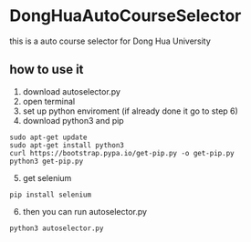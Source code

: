 # DongHuaAutoCourseSelector
this is a auto course selector for Dong Hua University

##  how to use it
1.  download autoselector.py
2.  open terminal
3.  set up python enviroment (if already done it go to step 6)
4.  download python3 and pip
```
sudo apt-get update
sudo apt-get install python3
curl https://bootstrap.pypa.io/get-pip.py -o get-pip.py
python3 get-pip.py
```

5.  get selenium
```
pip install selenium
```

6.  then you can run autoselector.py
```
python3 autoselector.py
```
